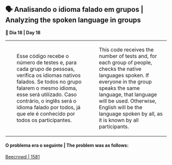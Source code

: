 <h2>🗣️ Analisando o idioma falado em grupos | Analyzing the spoken language in groups</h2>

<p><strong>📌 Dia 18 | Day 18</strong></p>
<table>
  <tr>
    <td>
      <ul>
        <p>Esse código recebe o número de testes e, para cada grupo de pessoas, verifica os idiomas nativos falados. Se todos no grupo falarem o mesmo idioma, esse será utilizado. Caso contrário, o inglês será o idioma falado por todos, já que ele é conhecido por todos os participantes.</p>
      </ul>
    </td>
    <td>
      <ul>
        <p>This code receives the number of tests and, for each group of people, checks the native languages spoken. If everyone in the group speaks the same language, that language will be used. Otherwise, English will be the language spoken by all, as it is known by all participants.</p>
      </ul>
    </td>
  </tr>
</table>

<h4>O problema era o seguinte | The problem was as follows: </h4>
<a href="https://www.beecrowd.com.br/judge/pt/problems/view/1581">Beecrowd | 1581</a>
